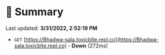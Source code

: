 # 📖 Summary
Last updated: **3/31/2022, 2:52:19 PM**

- `GET` [https://Bhadwa-sala.toxicblte.repl.co](https://Bhadwa-sala.toxicblte.repl.co) - **Down** (272ms)

